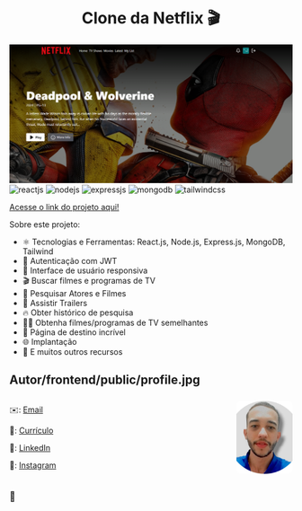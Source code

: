 <h1 align="center">Clone da Netflix 🎬</h1>

![Demo App](/frontend/public/screenshot-for-readme.png)
<img src="https://img.shields.io/badge/-React.js-black?style=for-the-badge&logo=react&logoColor=61DAFB&color=000000" alt="reactjs" />
<img src="https://img.shields.io/badge/-Node.js-black?style=for-the-badge&logo=node.js&logoColor=green&color=000000" alt="nodejs" />
<img src="https://img.shields.io/badge/-Express.js-black?style=for-the-badge&logo=express&logoColor=white&color=000000" alt="expressjs" />
<img src="https://img.shields.io/badge/-MongoDB-black?style=for-the-badge&logo=mongodb&logoColor=47A248&color=000000" alt="mongodb" />
<img src="https://img.shields.io/badge/-Tailwind_CSS-black?style=for-the-badge&logo=tailwindcss&logoColor=white&color=06B6D4" alt="tailwindcss" />


[Acesse o link do projeto aqui!](https://streaming-ntflx.onrender.com)

Sobre este projeto:

- ⚛️ Tecnologias e Ferramentas: React.js, Node.js, Express.js, MongoDB, Tailwind
- 🔐 Autenticação com JWT
- 📱 Interface de usuário responsiva
- 🎬 Buscar filmes e programas de TV
- 🔎 Pesquisar Atores e Filmes
- 🎥 Assistir Trailers
- 🔥 Obter histórico de pesquisa
- 🐱‍👤 Obtenha filmes/programas de TV semelhantes
- 💙 Página de destino incrível
- 🌐 Implantação
- 🚀 E muitos outros recursos

## Autor/frontend/public/profile.jpg

<div style="display: flex; align-items: center;">
  <div style="flex: 1; margin-right: 20px;">
    <p>✉️: <a href="mailto:carlostech873@gmail.com">Email</a></p>
    <p>📄: <a href="https://drive.google.com/file/d/1Jfn9RAqFR3YaQbL8j_lJA0z8HHlLI3Xq/view?pli=1" target="_blank">Currículo</a></p>
    <p>💼: <a href="https://www.linkedin.com/in/matheus-rodrigues-1a1899231/" target="_blank">LinkedIn</a></p>
    <p>📸: <a href="https://www.instagram.com/math.eusrrodrigues/" target="_blank">Instagram</a></p>
  </div>
  <img src="/frontend/public/profile.jpg" alt="Profile Picture" style="width: 100px; height: 130px; object-fit: cover; border-radius: 8px;">
</div>




### 🚀
